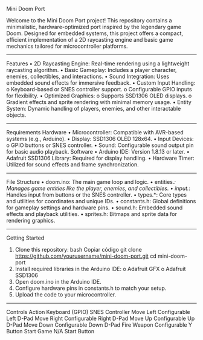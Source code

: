 Mini Doom Port


Welcome to the Mini Doom Port project! This repository contains a minimalistic, hardware-optimized port inspired by the legendary game Doom. Designed for embedded systems, this project offers a compact, efficient implementation of a 2D raycasting engine and basic game mechanics tailored for microcontroller platforms.
________________________________________
Features
•	2D Raycasting Engine: Real-time rendering using a lightweight raycasting algorithm.
•	Basic Gameplay: Includes a player character, enemies, collectibles, and interactions.
•	Sound Integration: Uses embedded sound effects for immersive feedback.
•	Custom Input Handling:
o	Keyboard-based or SNES controller support.
o	Configurable GPIO inputs for flexibility.
•	Optimized Graphics:
o	Supports SSD1306 OLED displays.
o	Gradient effects and sprite rendering with minimal memory usage.
•	Entity System: Dynamic handling of players, enemies, and other interactable objects.
________________________________________
Requirements
Hardware
•	Microcontroller: Compatible with AVR-based systems (e.g., Arduino).
•	Display: SSD1306 OLED 128x64.
•	Input Devices:
o	GPIO buttons or SNES controller.
•	Sound: Configurable sound output pin for basic audio playback.
Software
•	Arduino IDE: Version 1.8.13 or later.
•	Adafruit SSD1306 Library: Required for display handling.
•	Hardware Timer: Utilized for sound effects and frame synchronization.
________________________________________
File Structure
•	doom.ino: The main game loop and logic.
•	entities.*: Manages game entities like the player, enemies, and collectibles.
•	input.*: Handles input from buttons or the SNES controller.
•	types.*: Core types and utilities for coordinates and unique IDs.
•	constants.h: Global definitions for gameplay settings and hardware pins.
•	sound.h: Embedded sound effects and playback utilities.
•	sprites.h: Bitmaps and sprite data for rendering graphics.
________________________________________
Getting Started
1.	Clone this repository:
bash
Copiar código
git clone https://github.com/yourusername/mini-doom-port.git
cd mini-doom-port
2.	Install required libraries in the Arduino IDE:
o	Adafruit GFX
o	Adafruit SSD1306
3.	Open doom.ino in the Arduino IDE.
4.	Configure hardware pins in constants.h to match your setup.
5.	Upload the code to your microcontroller.
________________________________________
Controls
Action	Keyboard (GPIO)	SNES Controller
Move Left	Configurable	Left D-Pad
Move Right	Configurable	Right D-Pad
Move Up	Configurable	Up D-Pad
Move Down	Configurable	Down D-Pad
Fire Weapon	Configurable	Y Button
Start Game	N/A	Start Button

